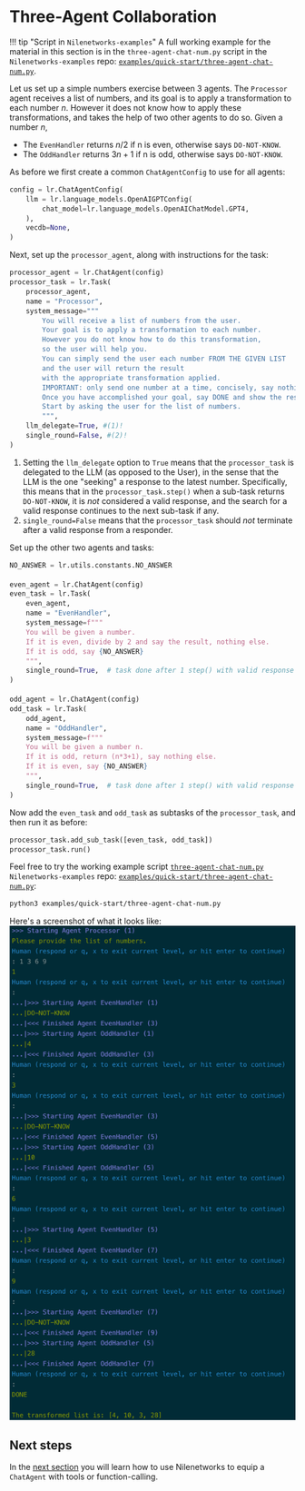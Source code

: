 # Three-Agent Collaboration

!!! tip "Script in `Nilenetworks-examples`"
    A full working example for the material in this section is
    in the `three-agent-chat-num.py` script in the `Nilenetworks-examples` repo:
    [`examples/quick-start/three-agent-chat-num.py`](https://github.com/Nilenetworks/Nilenetworks-examples/tree/main/examples/quick-start/three-agent-chat-num.py).


Let us set up a simple numbers exercise between 3 agents.
The `Processor` agent receives a list of numbers, and its goal is to 
apply a transformation to each number $n$. However it does not know how to apply these
transformations, and takes the help of two other agents to do so.
Given a number $n$,

- The `EvenHandler` returns $n/2$ if n is even, otherwise says `DO-NOT-KNOW`.
- The `OddHandler` returns $3n+1$ if n is odd, otherwise says `DO-NOT-KNOW`.

As before we first create a common `ChatAgentConfig` to use for all agents:

```py
config = lr.ChatAgentConfig(
    llm = lr.language_models.OpenAIGPTConfig(
        chat_model=lr.language_models.OpenAIChatModel.GPT4,
    ),
    vecdb=None,
)
```

Next, set up the `processor_agent`, along with instructions for the task:
```py
processor_agent = lr.ChatAgent(config)
processor_task = lr.Task(
    processor_agent,
    name = "Processor",
    system_message="""
        You will receive a list of numbers from the user.
        Your goal is to apply a transformation to each number.
        However you do not know how to do this transformation,
        so the user will help you. 
        You can simply send the user each number FROM THE GIVEN LIST
        and the user will return the result 
        with the appropriate transformation applied.
        IMPORTANT: only send one number at a time, concisely, say nothing else.
        Once you have accomplished your goal, say DONE and show the result.
        Start by asking the user for the list of numbers.
        """,
    llm_delegate=True, #(1)!
    single_round=False, #(2)!
)
```

1. Setting the `llm_delegate` option to `True` means that the `processor_task` is
    delegated to the LLM (as opposed to the User), 
    in the sense that the LLM is the one "seeking" a response to the latest 
    number. Specifically, this means that in the `processor_task.step()` 
    when a sub-task returns `DO-NOT-KNOW`,
    it is _not_ considered a valid response, and the search for a valid response 
    continues to the next sub-task if any.
2. `single_round=False` means that the `processor_task` should _not_ terminate after 
    a valid response from a responder.

Set up the other two agents and tasks:

```py
NO_ANSWER = lr.utils.constants.NO_ANSWER

even_agent = lr.ChatAgent(config)
even_task = lr.Task(
    even_agent,
    name = "EvenHandler",
    system_message=f"""
    You will be given a number. 
    If it is even, divide by 2 and say the result, nothing else.
    If it is odd, say {NO_ANSWER}
    """,
    single_round=True,  # task done after 1 step() with valid response
)

odd_agent = lr.ChatAgent(config)
odd_task = lr.Task(
    odd_agent,
    name = "OddHandler",
    system_message=f"""
    You will be given a number n. 
    If it is odd, return (n*3+1), say nothing else. 
    If it is even, say {NO_ANSWER}
    """,
    single_round=True,  # task done after 1 step() with valid response
)
```

Now add the `even_task` and `odd_task` as subtasks of the `processor_task`, 
and then run it as before:

```python
processor_task.add_sub_task([even_task, odd_task])
processor_task.run()
```


Feel free to try the working example script
[`three-agent-chat-num.py`]()
`Nilenetworks-examples` repo:
[`examples/quick-start/three-agent-chat-num.py`](https://github.com/Nilenetworks/Nilenetworks-examples/tree/main/examples/quick-start/three-agent-chat-num.py):

```bash
python3 examples/quick-start/three-agent-chat-num.py
```

Here's a screenshot of what it looks like:
![three-agent-num.png](three-agent-num.png)

## Next steps


In the [next section](chat-agent-tool.md) you will learn how to use Nilenetworks
to equip a `ChatAgent` with tools or function-calling.

